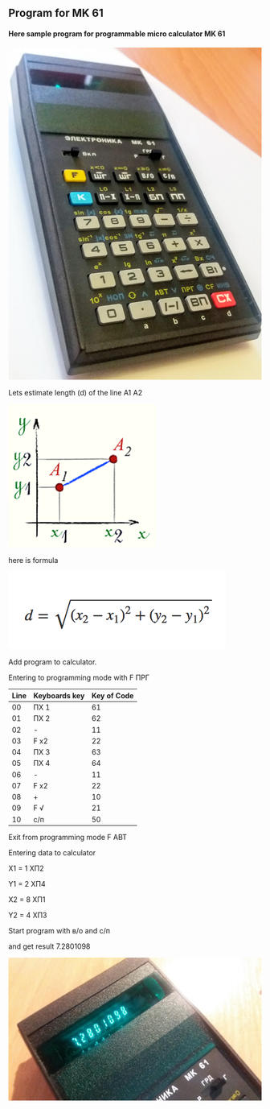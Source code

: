 ## Program for MK 61
#### Here sample program for programmable micro calculator MK 61

![MK 61](mk61.jpg)

Lets estimate length (d) of the line A1 A2

![Schema](schema.png)

here is formula

![Formula for calculating](formula.png)

Add program to calculator.

Entering to programming mode with F ПРГ

| Line  | Keyboards key  |Key of Code|
| :---- | :------------- |:----|
| 00       | ПХ 1      |61|
| 01       | ПХ 2      |62|
| 02       | -         |11|
| 03       | F x2      |22|
| 04       | ПХ 3      |63|
| 05       | ПX 4      |64|
| 06       | -         |11|
| 07       | F x2      |22|
| 08       | +         |10|
| 09       | F √       |21|
| 10       |с/п        |50|

Exit from programming mode F АВТ

Entering data to calculator

X1 =  1 XП2

Y1 =  2 ХП4

X2 =  8 XП1

Y2 =  4 ХП3



Start program with в/о and с/п

and get result  7.2801098

![Result](result.jpg)
